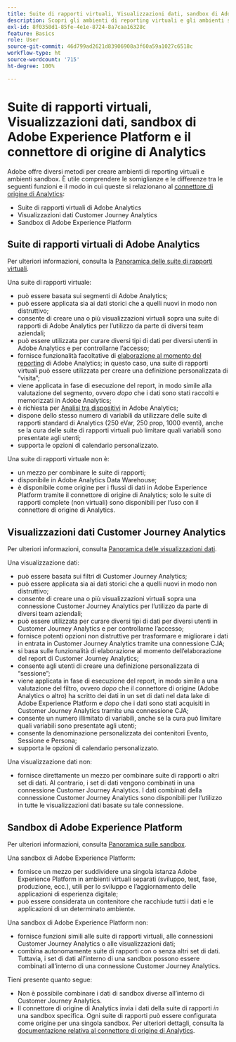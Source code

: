 ```yaml
---
title: Suite di rapporti virtuali, Visualizzazioni dati, sandbox di Adobe Experience Platform e il connettore di origine di Analytics
description: Scopri gli ambienti di reporting virtuali e gli ambienti sandbox.
exl-id: 8f0358d1-85fe-4e1e-8724-8a7caa16328c
feature: Basics
role: User
source-git-commit: 46d799ad2621d83906908a3f60a59a1027c6518c
workflow-type: ht
source-wordcount: '715'
ht-degree: 100%

---
```


# Suite di rapporti virtuali, Visualizzazioni dati, sandbox di Adobe Experience Platform e il connettore di origine di Analytics

Adobe offre diversi metodi per creare ambienti di reporting virtuali e ambienti sandbox. È utile comprendere le somiglianze e le differenze tra le seguenti funzioni e il modo in cui queste si relazionano al [connettore di origine di Analytics](https://experienceleague.adobe.com/docs/experience-platform/sources/ui-tutorials/create/adobe-applications/analytics.html?lang=it):

* Suite di rapporti virtuali di Adobe Analytics
* Visualizzazioni dati Customer Journey Analytics
* Sandbox di Adobe Experience Platform

## Suite di rapporti virtuali di Adobe Analytics

Per ulteriori informazioni, consulta la [Panoramica delle suite di rapporti virtuali](https://experienceleague.adobe.com/docs/analytics/components/virtual-report-suites/vrs-about.html?lang=it). 

Una suite di rapporti virtuale:

* può essere basata sui segmenti di Adobe Analytics;
* può essere applicata sia ai dati storici che a quelli nuovi in modo non distruttivo;
* consente di creare una o più visualizzazioni virtuali sopra una suite di rapporti di Adobe Analytics per l’utilizzo da parte di diversi team aziendali;
* può essere utilizzata per curare diversi tipi di dati per diversi utenti in Adobe Analytics e per controllarne l’accesso;
* fornisce funzionalità facoltative di [elaborazione al momento del reporting](https://experienceleague.adobe.com/docs/analytics/components/virtual-report-suites/vrs-report-time-processing.html?lang=it) di Adobe Analytics; in questo caso, una suite di rapporti virtuali può essere utilizzata per creare una definizione personalizzata di “visita”;
* viene applicata in fase di esecuzione del report, in modo simile alla valutazione del segmento, ovvero _dopo_ che i dati sono stati raccolti e memorizzati in Adobe Analytics;
* è richiesta per [Analisi tra dispositivi](https://experienceleague.adobe.com/docs/analytics/components/cda/overview.html?lang=it) in Adobe Analytics;
* dispone dello stesso numero di variabili da utilizzare delle suite di rapporti standard di Analytics (250 eVar, 250 prop, 1000 eventi), anche se la cura delle suite di rapporti virtuali può limitare quali variabili sono presentate agli utenti;
* supporta le opzioni di calendario personalizzato.

Una suite di rapporti virtuale non è:

* un mezzo per combinare le suite di rapporti;
* disponibile in Adobe Analytics Data Warehouse;
* è disponibile come origine per i flussi di dati in Adobe Experience Platform tramite il connettore di origine di Analytics; solo le suite di rapporti complete (non virtuali) sono disponibili per l’uso con il connettore di origine di Analytics.


## Visualizzazioni dati Customer Journey Analytics

Per ulteriori informazioni, consulta [Panoramica delle visualizzazioni dati](https://experienceleague.adobe.com/docs/analytics-platform/using/cja-dataviews/data-views.html?lang=it).

Una visualizzazione dati:

* può essere basata sui filtri di Customer Journey Analytics;
* può essere applicata sia ai dati storici che a quelli nuovi in modo non distruttivo;
* consente di creare una o più visualizzazioni virtuali sopra una connessione Customer Journey Analytics per l’utilizzo da parte di diversi team aziendali;
* può essere utilizzata per curare diversi tipi di dati per diversi utenti in Customer Journey Analytics e per controllarne l’accesso;
* fornisce potenti opzioni non distruttive per trasformare e migliorare i dati in entrata in Customer Journey Analytics tramite una connessione CJA;
* si basa sulle funzionalità di elaborazione al momento dell’elaborazione del report di Customer Journey Analytics;
* consente agli utenti di creare una definizione personalizzata di “sessione”;
* viene applicata in fase di esecuzione del report, in modo simile a una valutazione del filtro, ovvero _dopo_ che il connettore di origine (Adobe Analytics o altro) ha scritto dei dati in un set di dati nel data lake di Adobe Experience Platform e _dopo_ che i dati sono stati acquisiti in Customer Journey Analytics tramite una connessione CJA;
* consente un numero illimitato di variabili, anche se la cura può limitare quali variabili sono presentate agli utenti;
* consente la denominazione personalizzata dei contenitori Evento, Sessione e Persona;
* supporta le opzioni di calendario personalizzato.

Una visualizzazione dati non:

* fornisce direttamente un mezzo per combinare suite di rapporti o altri set di dati. Al contrario, i set di dati vengono combinati in una connessione Customer Journey Analytics. I dati combinati della connessione Customer Journey Analytics sono disponibili per l’utilizzo in tutte le visualizzazioni dati basate su tale connessione.

## Sandbox di Adobe Experience Platform

Per ulteriori informazioni, consulta [Panoramica sulle sandbox](https://experienceleague.adobe.com/docs/experience-platform/sandbox/home.html?lang=it).

Una sandbox di Adobe Experience Platform:

* fornisce un mezzo per suddividere una singola istanza Adobe Experience Platform in ambienti virtuali separati (sviluppo, test, fase, produzione, ecc.), utili per lo sviluppo e l’aggiornamento delle applicazioni di esperienza digitale;
* può essere considerata un contenitore che racchiude tutti i dati e le applicazioni di un determinato ambiente.

Una sandbox di Adobe Experience Platform non:

* fornisce funzioni simili alle suite di rapporti virtuali, alle connessioni Customer Journey Analytics o alle visualizzazioni dati;
* combina autonomamente suite di rapporti con o senza altri set di dati. Tuttavia, i set di dati all’interno di una sandbox possono essere combinati all’interno di una connessione Customer Journey Analytics.

Tieni presente quanto segue:

* Non è possibile combinare i dati di sandbox diverse all’interno di Customer Journey Analytics.
* Il connettore di origine di Analytics invia i dati della suite di rapporti _in_ una sandbox specifica. Ogni suite di rapporti può essere configurata come origine per una singola sandbox. Per ulteriori dettagli, consulta la [documentazione relativa al connettore di origine di Analytics](https://experienceleague.adobe.com/docs/experience-platform/sources/ui-tutorials/create/adobe-applications/analytics.html?lang=it).
